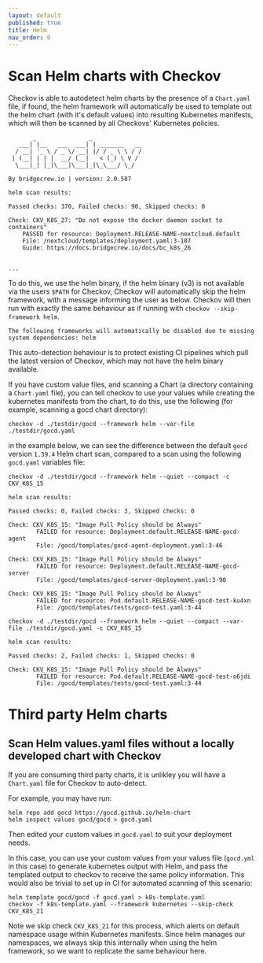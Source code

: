 ```yaml
---
layout: default
published: true
title: Helm
nav_order: 9
---
```


# Scan Helm charts with Checkov

Checkov is able to autodetect helm charts by the presence of a `Chart.yaml` file, if found, the helm framework will automatically be used to template out the helm chart (with it's default values) into resulting Kubernetes manifests, which will then be scanned by all Checkovs' Kubernetes policies.


```
       _               _
   ___| |__   ___  ___| | _______   __
  / __| '_ \ / _ \/ __| |/ / _ \ \ / /
 | (__| | | |  __/ (__|   < (_) \ V /
  \___|_| |_|\___|\___|_|\_\___/ \_/

By bridgecrew.io | version: 2.0.587

helm scan results:

Passed checks: 370, Failed checks: 90, Skipped checks: 0

Check: CKV_K8S_27: "Do not expose the docker daemon socket to containers"
	PASSED for resource: Deployment.RELEASE-NAME-nextcloud.default
	File: /nextcloud/templates/deployment.yaml:3-107
	Guide: https://docs.bridgecrew.io/docs/bc_k8s_26


...
```

To do this, we use the helm binary, if the helm binary (v3) is not available via the users `$PATH` for Checkov, Checkov will automatically skip the helm framework, with a message informing the user as below. Checkov will then run with exactly the same behaviour as if running with `checkov --skip-framework helm`.

```
The following frameworks will automatically be disabled due to missing system dependencies: helm
```

This auto-detection behaviour is to protect existing CI pipelines which pull the latest version of Checkov, which may not have the helm binary available.

If you have custom value files, and scanning a Chart (a directory containing a `Chart.yaml` file), you can tell checkov to use your values while creating the kubernetes manifests from the chart, to do this, use the following (for example, scanning a gocd chart directory):

```
checkov -d ./testdir/gocd --framework helm --var-file ./testdir/gocd.yaml
```

in the example below, we can see the difference between the default `gocd` version `1.39.4` Helm chart scan, compared to a scan using the following `gocd.yaml` variables file:


```
checkov -d ./testdir/gocd --framework helm --quiet --compact -c CKV_K8S_15

helm scan results:

Passed checks: 0, Failed checks: 3, Skipped checks: 0

Check: CKV_K8S_15: "Image Pull Policy should be Always"
        FAILED for resource: Deployment.default.RELEASE-NAME-gocd-agent
        File: /gocd/templates/gocd-agent-deployment.yaml:3-46

Check: CKV_K8S_15: "Image Pull Policy should be Always"
        FAILED for resource: Deployment.default.RELEASE-NAME-gocd-server
        File: /gocd/templates/gocd-server-deployment.yaml:3-90

Check: CKV_K8S_15: "Image Pull Policy should be Always"
        FAILED for resource: Pod.default.RELEASE-NAME-gocd-test-ku4xn
        File: /gocd/templates/tests/gocd-test.yaml:3-44
```


```
checkov -d ./testdir/gocd --framework helm --quiet --compact --var-file ./testdir/gocd.yaml -c CKV_K8S_15

helm scan results:

Passed checks: 2, Failed checks: 1, Skipped checks: 0

Check: CKV_K8S_15: "Image Pull Policy should be Always"
        FAILED for resource: Pod.default.RELEASE-NAME-gocd-test-o6jdi
        File: /gocd/templates/tests/gocd-test.yaml:3-44

```


# Third party Helm charts
## Scan Helm values.yaml files without a locally developed chart with Checkov

If you are consuming third party charts, it is unlikley you will have a `Chart.yaml` file for Checkov to auto-detect.

For example, you may have run: 

```
helm repo add gocd https://gocd.github.io/helm-chart
helm inspect values gocd/gocd > gocd.yaml
```

Then edited your custom values in `gocd.yaml` to suit your deployment needs.

In this case, you can use your custom values from your values file (`gocd.yml` in this case) to generate kubernetes output with Helm, and pass the templated output to checkov to receive the same policy information. This would also be trivial to set up in CI for automated scanning of this scenario:

```
helm template gocd/gocd -f gocd.yaml > k8s-template.yaml
checkov -f k8s-template.yaml --framework kubernetes --skip-check CKV_K8S_21
```

Note we skip check `CKV_K8S_21` for this process, which alerts on default namespace usage within Kubernetes manifests. 
Since helm manages our namespaces, we always skip this internally when using the helm framework, so we want to replicate the same behaviour here.

